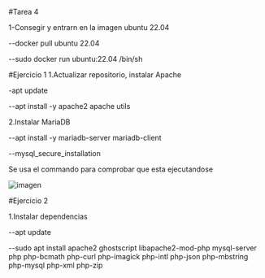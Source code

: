 #Tarea 4

1-Consegir y entrarn en la imagen ubuntu 22.04 

--docker pull ubuntu 22.04

--sudo docker run ubuntu:22.04 /bin/sh

 #Ejercicio 1 
 1.Actualizar repositorio, instalar Apache 
 
 -apt update  
 
 --apt install -y apache2 apache utils  

 2.Instalar MariaDB  
 
 --apt install -y mariadb-server mariadb-client  
 
 --mysql_secure_installation

Se usa el commando para comprobar que esta ejecutandose

![imagen](https://github.com/user-attachments/assets/98c0713d-360e-4484-834e-8670a4a0b9ce)


 #Ejercicio 2

 1.Instalar dependencias

 --apt update

 --sudo apt install apache2 ghostscript libapache2-mod-php mysql-server php php-bcmath php-curl php-imagick php-intl      php-json php-mbstring php-mysql php-xml php-zip



